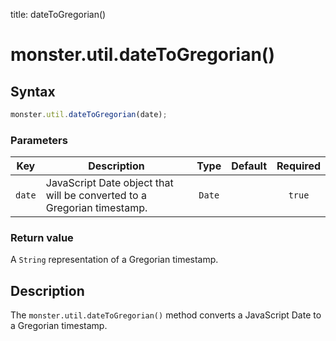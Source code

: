 title: dateToGregorian()

# monster.util.dateToGregorian()

## Syntax
```javascript
monster.util.dateToGregorian(date);
```

### Parameters
Key | Description | Type | Default | Required
:-: | --- | :-: | :-: | :-:
`date` | JavaScript Date object that will be converted to a Gregorian timestamp. | `Date` | | `true`

### Return value
A `String` representation of a Gregorian timestamp.

## Description
The `monster.util.dateToGregorian()` method converts a JavaScript Date to a Gregorian timestamp.
